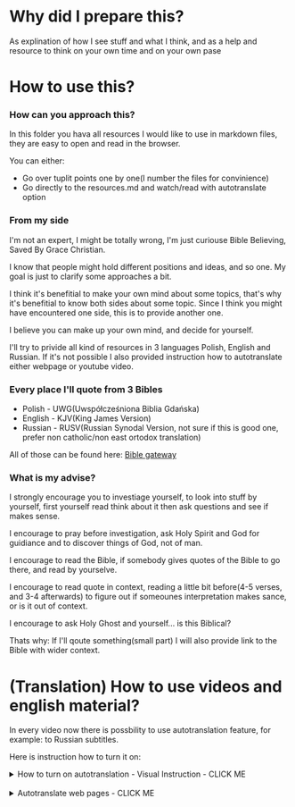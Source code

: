 # Why did I prepare this?

As explination of how I see stuff and what I think, and as a help and resource to think on your own time and on your own pase


# How to use this?

### How can you approach this?

In this folder you hava all resources I would like to use in markdown files, they are easy to open and read in the browser.

You can either:
- Go over tuplit points one by one(I number the files for convinience)
- Go directly to the resources.md and watch/read with autotranslate option

### From my side

I'm not an expert, I might be totally wrong, I'm just curiouse Bible Believing, Saved By Grace Christian.

I know that people might hold different positions and ideas, and so one. My goal is just to clarify some approaches a bit.

I think it's benefitial to make your own mind about some topics, that's why it's benefitial to know both sides about some topic. Since I think you might have encountered one side, this is to provide another one.

I believe you can make up your own mind, and decide for yourself.

I'll try to privide all kind of resources in 3 languages
Polish, English and Russian. If it's not possible I also provided instruction how to autotranslate either webpage or youtube video.


### Every place I'll quote from 3 Bibles

- Polish - UWG(Uwspółcześniona Biblia Gdańska)
- English - KJV(King James Version)
- Russian - RUSV(Russian Synodal Version, not sure if this is good one, prefer non catholic/non east ortodox translation)

All of those can be found here:
[Bible gateway](https://www.biblegateway.com/)

### What is my advise?

I strongly encourage you to investiage yourself, to look into stuff by yourself, first yourself read think about it then ask questions and see if makes sense. 

I encourage to pray before investigation, ask Holy Spirit and God for guidiance and to discover things of God, not of man. 

I encourage to read the Bible, if somebody gives quotes of the Bible to go there, and read by yourselve.

I encourage to read quote in context, reading a little bit before(4-5 verses, and 3-4 afterwards) to figure out if someounes interpretation makes sance, or is it out of context.

I encourage to ask Holy Ghost and yourself... is this Biblical?


Thats why: If I'll qoute something(small part) I will also provide link to the Bible with wider context.

# (Translation) How to use videos and english material?

In every video now there is possbility to use autotranslation feature, for example: to Russian subtitles.

Here is instruction how to turn it on:

<details>
<summary>How to turn on autotranslation - Visual Instruction - CLICK ME</summary>

1. Go to the video, example [Consciousness and Language Acquisition](https://www.youtube.com/watch?v=2i8AzjxwhSU)

2. Click on the gear icon

![Image 1](images/yt-translation/1-russian-subtitles.png)

3. Click on Subtitles(you need to have annotations turned on)

![Image 2](images/yt-translation/2-russian-subtitles.png)

4. Enable english autotranslated

(this opens autotranslation form more languages)

![Image 3](images/yt-translation/3-russian-subtitles.png)

5. Go back to the same place, gear icon -> subtitles, this time there should be autotranslate option, click it

![Image 4](images/yt-translation/4-russian-subtitles.png)

6. Pick language to autotranslate(eg: Russian)

![Image 5](images/yt-translation/5-russian-subtitles.png)

7. Enjoy video with autotranslated language

(translation is not perfect but good enough)

![Image 6](images/yt-translation/6-russian-subtitles.png)

</details>

<br>

<details>
<summary>Autotranslate web pages - CLICK ME</summary>

All this instruction applies to chrome browser only

1. Go to any wab page/provided link
2. Click small translate icon in address bar

![Image 1](images/wp-translation/1-chrome.png)

In case when webpage is in english icon might be missing!

In that case right click in any empty space in the webpage and click tanslate to ....

![!Image 7](images/wp-translation/7-chorme.png)

3. Click 3 dots on right side(to find more languages than english)

![Image 2](images/wp-translation/2-chrome.png)

4. Click 'Choose another language'

![Image 3](images/wp-translation/3-chrome.png)

5. Click on the 'English' and you should see more options, click the language you want to translate to

![Image 4](images/wp-translation/4-chrome.png)

6. To approve translation, click translate
   
![Image 5](images/wp-translation/5-chrome.png)

7. Enjoy translated webpage

![Image 6](images/wp-translation/6-chrome.png)


</details>